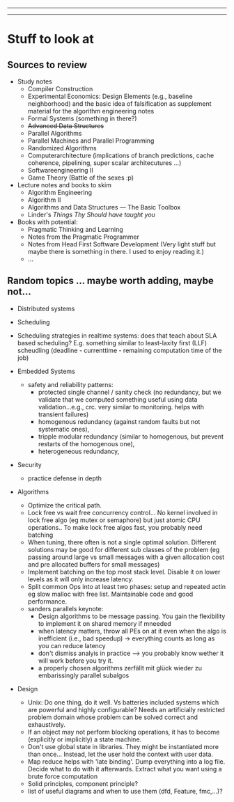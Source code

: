 
------

------


# Stuff to look at

## Sources to review
* Study notes
    - Compiler Construction
    - Experimental Economics: Design Elements (e.g., baseline neighborhood) and the basic idea of falsification as supplement material for the algorithm engineering notes
    - Formal Systems (something in there?)
    - ~~Advanced Data Structures~~
    - Parallel Algorithms
    - Parallel Machines and Parallel Programming
    - Randomized Algorithms
    - Computerarchitecture (implications of branch predictions, cache coherence, pipelining, super scalar architecutures ...)
    - Softwareengineering II
    - Game Theory (Battle of the sexes :p)
* Lecture notes and books to skim
    - Algorithm Engineering
    - Algorithm II
    - Algorithms and Data Structures — The Basic Toolbox
    - Linder's _Things Thy Should have taught you_
* Books with potential:
    - Pragmatic Thinking and Learning
    - Notes from the Pragmatic Programmer
    - Notes from Head First Software Development (Very light stuff but maybe there is something in there. I used to enjoy reading it.)
    - ...


## Random topics ... maybe worth adding, maybe not...

* Distributed systems

* Scheduling
 - Scheduling strategies in realtime systems: does that teach about SLA based scheduling? E.g. something similar to least-laxity first (LLF) scheudling (deadline - currenttime - remaining computation time of the job)

* Embedded Systems
  - safety and reliability patterns:
    + protected single channel / sanity check (no redundancy, but we validate that we computed something useful using data validation...e.g., crc. very similar to monitoring. helps with transient failures)
    + homogenous redundancy (against random faults but not systematic ones),
    + tripple modular redundancy (similar to homogenous, but prevent restarts of the homogenous one),
    + heterogeneous redundancy,

* Security
  - practice defense in depth


* Algorithms
  - Optimize the critical path.
  - Lock free vs wait free concurrency control... No kernel involved in lock free algo (eg mutex or semaphore) but just atomic CPU operations.. To make lock free algos fast, you probably need batching
  - When tuning, there often is not a single optimal solution. Different solutions may be good for different sub classes of the problem (eg passing around large vs small messages with a given allocation cost and pre allocated buffers for small messages)
  - Implement batching on the top most stack level. Disable it on lower levels as it will only increase latency.
  - Split common Ops into at least two phases: setup and repeated actin eg slow malloc with free list. Maintainable code and good performance.
  - sanders parallels keynote:
    + Design algorithms to be message passing. You gain the flexibility to implement it on shared memory if mneeded
    + when latency matters, throw all PEs on at it even when the algo is inefficient (i.e., bad speedup) -> everything counts as long as you can reduce latency
    + don't dismiss analyis in practice --> you probably know wether it will work before you try it.
    +  a properly chosen algorithms zerfällt mit glück wieder zu embarissingly parallel subalgos

* Design
  - Unix: Do one thing, do it well. Vs batteries included systems which are powerful and highly configurable? Needs an artificially restricted problem domain whose problem can be solved correct and exhaustively.
  - If an object may not perform blocking operations, it has to become (explicitly or implicitly)  a state machine.
  - Don't use global state in libraries. They might be instantiated more than once... Instead, let the user hold the context with user data.
  - Map reduce helps with 'late binding'. Dump everything into a log file. Decide what to do with it afterwards. Extract what you want using a brute force computation
  - Solid principles, component principle?
  - list of useful diagrams and when to use them (dfd, Feature, fmc,...)?


